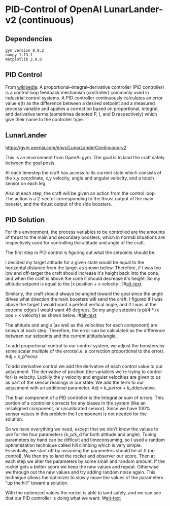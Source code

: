 # PID-Control of OpenAI LunarLander-v2 (continuous)

## Dependencies
````
gym version 0.9.2
numpy 1.13.1
matplotlib 2.0.0
````

## PID Control
From [wikipedia](https://en.wikipedia.org/wiki/PID_controller):
A proportional–integral–derivative controller (PID controller) is a control loop feedback mechanism (controller) commonly used in industrial control systems. A PID controller continuously calculates an error value e(t) as the difference between a desired setpoint and a measured process variable and applies a correction based on proportional, integral, and derivative terms (sometimes denoted P, I, and D respectively) which give their name to the controller type.

## LunarLander
https://gym.openai.com/envs/LunarLanderContinuous-v2

This is an environment from OpenAI gym. The goal is to land the craft safely between the goal posts. 

At each timestep the craft has access to its current state which consists of the x,y coordinate, x,y velocity, angle and angular velocity, and a touch sensor on each leg. 

Also at each step, the craft will be given an action from the control loop. The action is a 2-vector corresponding to the thrust output of the main booster, and the thrust output of the side boosters. 

## PID Solution
For this environment, the process variables to be controlled are the amounts of thrust to the main and secondary boosters, which in normal situations are respectively used for controlling the altitude and angle of the craft. 

The first step in PID control is figuring out what the setpoints should be. 

I decided my target altitude for a given state would be equal to the horizontal distance from the target as shown below. Therefore, if I was too low and off-target the craft should increase it's height back into the cone, and when the craft is above the cone it should decrease it's height. So my altitude setpoint is equal to the |x position + x velocity|.
!#[alt-text](https://github.com/bill-learning/PID-Control/imgs/altitude.png)

Similarly, the craft should always be angled toward the goal since the angle drives what direction the main boosters will send the craft. I figured if I was above the target I would want a perfect vertical angle, and if I was at the extreme edges I would want 45 degrees. So my angle setpoint is pi/4 * (x pos + x velocity) as shown below.
!#[alt-text](https://github.com/bill-learning/PID-Control/imgs/angle.png)

The altitude and angle (as well as the velocities for each component) are known at each step. Therefore, the error can be calculated as the difference between our setpoints and the current altitude/angle. 

To add proportional control to our control system, we adjust the boosters by some scalar multiple of the errors(i.e. a correction proportional to the error). Adj = k_p*error.

To add derivative control we add the derivative of each control value to our adjustment. The derivative of position (the variables we're trying to control for) is velocity. Luckily the y velocity and angular velocities are given to us as part of the sensor readings in our state. We add the term to our adjustment with an additional parameter. Adj = k_p*error + k_d*derivative.

The final component of a PID controller is the Integral or sum of errors. This portion of a controller corrects for any biases in the system (like an misaligned component, or uncalibrated sensor). Since we have 100% sensor values in this problem the I component is not needed for the solution. 

So we have everything we need, except that we don't know the values to use for the four parameters (k_p/k_d for both altitude and angle). Tuning parameters by hand can be difficult and timeconsuming, so I used a random optimmization technique called hill climbing which is very simple. Essentially, we start off by assuming the parameters should be all 0 (no control). We then try to land the rocket and observer our score. Then at each step we alter the parameters by some small and random amount. If the rocket gets a better score we keep the new values and repeat. Otherwise we through out the new values and try adding random noise again. This technique allows the optimizer to slowly move the values of the parameters "up the hill" toward a solution. 

With the optimized values the rocket is able to land safely, and we can see that our PID controller is doing what we want:
!#[alt-text](https://github.com/bill-learning/PID-Control/imgs/pid.png)
